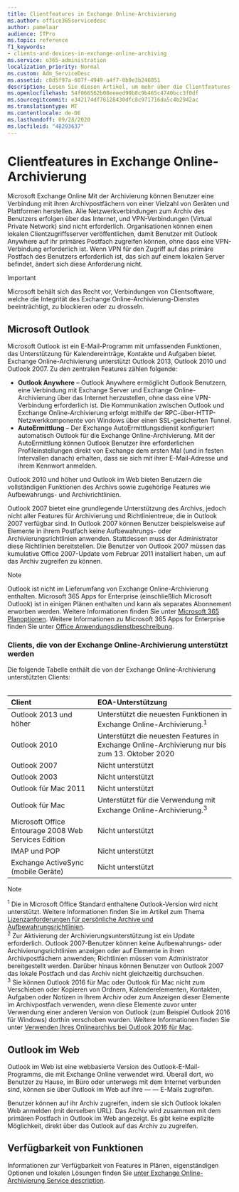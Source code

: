 ```yaml
---
title: Clientfeatures in Exchange Online-Archivierung
ms.author: office365servicedesc
author: pamelaar
audience: ITPro
ms.topic: reference
f1_keywords:
- clients-and-devices-in-exchange-online-archiving
ms.service: o365-administration
localization_priority: Normal
ms.custom: Adm_ServiceDesc
ms.assetid: c8d5f97a-607f-4949-a4f7-0b9e3b246851
description: Lesen Sie diesen Artikel, um mehr über die Clientfeatures zu erfahren, die in der archivierungs Microsoft Exchange Online sind.
ms.openlocfilehash: 54f066562b08eeeed90b8c9b465c4740bcc3f0df
ms.sourcegitcommit: e342174df76128430dfc8c971716da5c4b2942ac
ms.translationtype: MT
ms.contentlocale: de-DE
ms.lasthandoff: 09/28/2020
ms.locfileid: "48293637"
---
```

# <a name="client-features-in-exchange-online-archiving"></a>Clientfeatures in Exchange Online-Archivierung

Microsoft Exchange Online Mit der Archivierung können Benutzer eine Verbindung mit ihren Archivpostfächern von einer Vielzahl von Geräten und Plattformen herstellen. Alle Netzwerkverbindungen zum Archiv des Benutzers erfolgen über das Internet, und VPN-Verbindungen (Virtual Private Network) sind nicht erforderlich. Organisationen können einen lokalen Clientzugriffsserver veröffentlichen, damit Benutzer mit Outlook Anywhere auf ihr primäres Postfach zugreifen können, ohne dass eine VPN-Verbindung erforderlich ist. Wenn VPN für den Zugriff auf das primäre Postfach des Benutzers erforderlich ist, das sich auf einem lokalen Server befindet, ändert sich diese Anforderung nicht.
  
> [!IMPORTANT]
> Microsoft behält sich das Recht vor, Verbindungen von Clientsoftware, welche die Integrität des Exchange Online-Archivierung-Dienstes beeinträchtigt, zu blockieren oder zu drosseln.
  
## <a name="microsoft-outlook"></a>Microsoft Outlook

Microsoft Outlook ist ein E-Mail-Programm mit umfassenden Funktionen, das Unterstützung für Kalendereinträge, Kontakte und Aufgaben bietet. Exchange Online-Archivierung unterstützt Outlook 2013, Outlook 2010 und Outlook 2007. Zu den zentralen Features zählen folgende:
  
- **Outlook Anywhere** – Outlook Anywhere ermöglicht Outlook Benutzern, eine Verbindung mit Exchange Server und Exchange Online-Archivierung über das Internet herzustellen, ohne dass eine VPN-Verbindung erforderlich ist. Die Kommunikation zwischen Outlook und Exchange Online-Archivierung erfolgt mithilfe der RPC-über-HTTP-Netzwerkkomponente von Windows über einen SSL-gesicherten Tunnel.    
- **AutoErmittlung** – Der Exchange AutoErmittlungsdienst konfiguriert automatisch Outlook für die Exchange Online-Archivierung. Mit der AutoErmittlung können Outlook Benutzer ihre erforderlichen Profileinstellungen direkt von Exchange dem ersten Mal (und in festen Intervallen danach) erhalten, dass sie sich mit ihrer E-Mail-Adresse und ihrem Kennwort anmelden. 

Outlook 2010 und höher und Outlook im Web bieten Benutzern die vollständigen Funktionen des Archivs sowie zugehörige Features wie Aufbewahrungs- und Archivrichtlinien.
  
Outlook 2007 bietet eine grundlegende Unterstützung des Archivs, jedoch nicht aller Features für Archivierung und Richtlinientreue, die in Outlook 2007 verfügbar sind. In Outlook 2007 können Benutzer beispielsweise auf Elemente in ihrem Postfach keine Aufbewahrungs- oder Archivierungsrichtlinien anwenden. Stattdessen muss der Administrator diese Richtlinien bereitstellen. Die Benutzer von Outlook 2007 müssen das kumulative Office 2007-Update vom Februar 2011 installiert haben, um auf das Archiv zugreifen zu können.
  
> [!NOTE]
> Outlook ist nicht im Lieferumfang von Exchange Online-Archivierung enthalten. Microsoft 365 Apps for Enterprise (einschließlich Microsoft Outlook) ist in einigen Plänen enthalten und kann als separates Abonnement erworben werden. Weitere Informationen finden Sie unter [Microsoft 365 Planoptionen](../office-365-platform-service-description/office-365-plan-options.md). Weitere Informationen zu Microsoft 365 Apps for Enterprise finden Sie unter [Office Anwendungsdienstbeschreibung](../office-applications-service-description/office-applications-service-description.md). 
  
### <a name="clients-supported-by-exchange-online-archiving"></a>Clients, die von der Exchange Online-Archivierung unterstützt werden

Die folgende Tabelle enthält die von der Exchange Online-Archivierung unterstützten Clients:<br><br>
  
| Client | EOA-Unterstützung |
|:-----|:-----|
|Outlook 2013 und höher  <br/> |Unterstützt die neuesten Funktionen in Exchange Online-Archivierung.<sup>1</sup> <br/> |
|Outlook 2010  <br/> |Unterstützt die neuesten Features in Exchange Online-Archivierung nur bis zum 13. Oktober 2020|
|Outlook 2007  <br/> |Nicht unterstützt |
|Outlook 2003  <br/> |Nicht unterstützt  <br/> |
|Outlook für Mac 2011  <br/> |Nicht unterstützt  <br/> |
|Outlook für Mac  <br/> |Unterstützt für die Verwendung mit Exchange Online-Archivierung.<sup>3</sup> <br/> |
|Microsoft Office Entourage 2008 Web Services Edition  <br/> |Nicht unterstützt  <br/> |
|IMAP und POP  <br/> |Nicht unterstützt  <br/> |
|Exchange ActiveSync (mobile Geräte)  <br/> |Nicht unterstützt  <br/> |
   
> [!NOTE]
> <sup>1</sup> Die in Microsoft Office Standard enthaltene Outlook-Version wird nicht unterstützt. Weitere Informationen finden Sie im Artikel zum Thema [Lizenzanforderungen für persönliche Archive und Aufbewahrungsrichtlinien](https://support.office.com/article/Outlook-license-requirements-for-Exchange-features-46B6B7C5-C3CA-43E5-8424-1E2807917C99). <br/> 
<sup>2</sup> Zur Aktivierung der Archivierungsunterstützung ist ein Update erforderlich. Outlook 2007-Benutzer können keine Aufbewahrungs- oder Archivierungsrichtlinien anzeigen oder auf Elemente in ihren Archivpostfächern anwenden; Richtlinien müssen vom Administrator bereitgestellt werden. Darüber hinaus können Benutzer von Outlook 2007 das lokale Postfach und das Archiv nicht gleichzeitig durchsuchen. <br/> 
<sup>3</sup> Sie können Outlook 2016 für Mac oder Outlook für Mac nicht zum Verschieben oder Kopieren von Ordnern, Kalenderelementen, Kontakten, Aufgaben oder Notizen in Ihrem Archiv oder zum Anzeigen dieser Elemente im Archivpostfach verwenden, wenn diese Elemente zuvor unter Verwendung einer anderen Version von Outlook (zum Beispiel Outlook 2016 für Windows) dorthin verschoben wurden. Weitere Informationen finden Sie unter [Verwenden Ihres Onlinearchivs bei Outlook 2016 für Mac](https://support.office.com/article/Use-your-online-archive-with-Outlook-2016-for-Mac-45b8439c-2982-4b6b-9097-eed71dbfe238). 

## <a name="outlook-on-the-web"></a>Outlook im Web

Outlook im Web ist eine webbasierte Version des Outlook-E-Mail-Programms, die mit Exchange Online verwendet wird. Überall dort, wo Benutzer zu Hause, im Büro oder unterwegs mit dem Internet verbunden sind, können sie über Outlook im Web auf ihre &mdash; &mdash; E-Mails zugreifen.
  
Benutzer können auf ihr Archiv zugreifen, indem sie sich Outlook lokalen Web anmelden (mit derselben URL). Das Archiv wird zusammen mit dem primären Postfach in Outlook im Web angezeigt. Es gibt keine explizite Möglichkeit, direkt über das Outlook auf das Archiv zu zugreifen.
  
## <a name="feature-availability"></a>Verfügbarkeit von Funktionen

Informationen zur Verfügbarkeit von Features in Plänen, eigenständigen Optionen und lokalen Lösungen finden Sie [unter Exchange Online-Archivierung Service description](exchange-online-archiving-service-description.md).